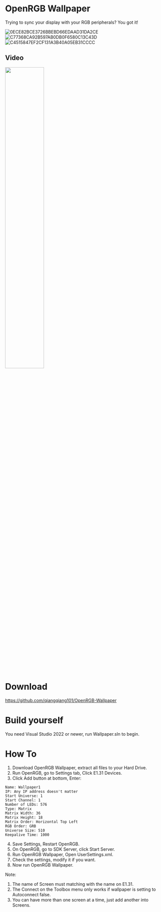 # OpenRGB Wallpaper
 Trying to sync your display with your RGB peripherals? You got it!
 
![0ECE82BCE3726BBEBD66EDAAD31DA2CE](https://user-images.githubusercontent.com/11488961/201486325-d19da505-4772-4ead-9985-83800e4a2582.png)
![C77368CA92B597AB0DB0F6580C13C43D](https://user-images.githubusercontent.com/11488961/201486328-6dc75e04-df6c-45e4-95e2-71cc54fbe34a.png)
![C4515847EF2CF131A3B40A05EB31CCCC](https://user-images.githubusercontent.com/11488961/201486330-6346c5ba-2877-40b1-bf58-04e820bb7667.png)

## Video
[<img src="https://i.ytimg.com/vi/kz963sRInoQ/maxresdefault.jpg" width="50%">](https://www.youtube.com/watch?v=kz963sRInoQ "OpenRGB Wallpaper")

# Download
https://github.com/qiangqiang101/OpenRGB-Wallpaper

# Build yourself
You need Visual Studio 2022 or newer, run Wallpaper.sln to begin.

# How To
1. Download OpenRGB Wallpaper, extract all files to your Hard Drive.
2. Run OpenRGB, go to Settings tab, Click E1.31 Devices.
3. Click Add button at bottom, Enter:
```
Name: Wallpaper1
IP: Any IP address doesn't matter
Start Universe: 1
Start Channel: 1
Number of LEDs: 576
Type: Matrix
Matrix Width: 36
Matrix Height: 18
Matrix Order: Horizontal Top Left
RGB Order: GRB
Universe Size: 510
Keepalive Time: 1000
```

4. Save Settings, Restart OpenRGB.
5. On OpenRGB, go to SDK Server, click Start Server.
6. Run OpenRGB Wallpaper, Open UserSettings.xml.
7. Check the settings, modify it if you want.
8. Now run OpenRGB Wallpaper.

Note: 
1. The name of Screen must matching with the name on E1.31.
2. The Connect on the Toolbox menu only works if wallpaper is setting to Autoconnect false.
3. You can have more than one screen at a time, just add another <Screen></Screen> into Screens.
